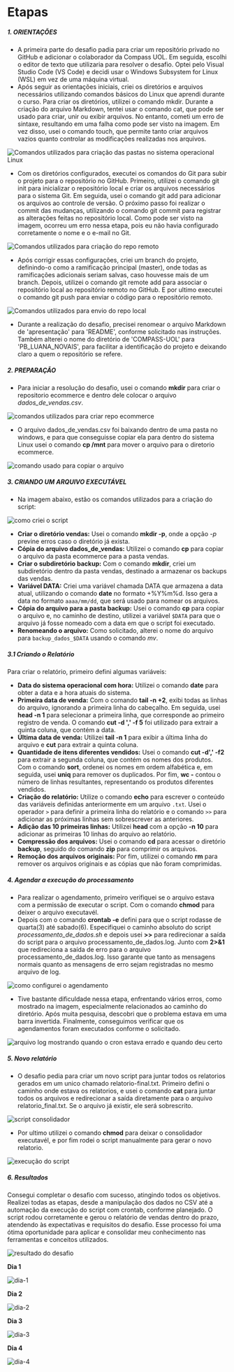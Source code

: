 
# Etapas


##### 1. ORIENTAÇÕES

- A primeira parte do desafio padia para criar um repositório privado no GitHub e adicionar o colaborador da Compass UOL. Em seguida, escolhi o editor de texto que utilizaria para resolver o desafio. Optei pelo Visual Studio Code (VS Code) e decidi usar o Windows Subsystem for Linux (WSL) em vez de uma máquina virtual.
- Após seguir as orientações iniciais, criei os diretórios e arquivos necessários utilizando comandos básicos do Linux que aprendi durante o curso. Para criar os diretórios, utilizei o comando mkdir. Durante a criação do arquivo Markdown, tentei usar o comando cat, que pode ser usado para criar, unir ou exibir arquivos. No entanto, cometi um erro de sintaxe, resultando em uma falha como pode ser visto na imagem. Em vez disso, usei o comando touch, que permite tanto criar arquivos vazios quanto controlar as modificações realizadas nos arquivos.

![Comandos utilizados para criação das pastas no sistema operacional Linux](/Sprint_1/evidencias/3-pastas.png)

- Com os diretórios configurados, executei os comandos do Git para subir o projeto para o repositório no GitHub. Primeiro, utilizei o comando git init para inicializar o repositório local e criar os arquivos necessários para o sistema Git. Em seguida, usei o comando git add para adicionar os arquivos ao controle de versão. O próximo passo foi realizar o commit das mudanças, utilizando o comando git commit para registrar as alterações feitas no repositório local. Como pode ser visto na imagem, ocorreu um erro nessa etapa, pois eu não havia configurado corretamente o nome e o e-mail no Git. 

![Comandos utilizados para criação do repo remoto](/Sprint_1/evidencias/4-commit.png)
 

- Após corrigir essas configurações, criei um branch do projeto, definindo-o como a ramificação principal (master), onde todas as ramificações adicionais seriam salvas, caso houvesse mais de um branch. Depois, utilizei o comando git remote add para associar o repositório local ao repositório remoto no GitHub. E por ultimo executei o comando git push para enviar o código para o repositório remoto.

![Comandos utilizados para envio do repo local](/Sprint_1/evidencias/5-branch.png)
 
- Durante a realização do desafio, precisei renomear o arquivo Markdown de 'apresentação' para 'README', conforme solicitado nas instruções. Também alterei o nome do diretório de 'COMPASS-UOL' para 'PB_LUANA_NOVAIS', para facilitar a identificação do projeto e deixando claro a quem o repositório se refere.


##### 2. PREPARAÇÃO

- Para iniciar a resolução do desafio, usei o comando **mkdir** para criar o repositorio ecommerce e dentro dele colocar o arquivo *dados_de_vendas.csv*. 

![comandos utilizados para criar repo ecommerce](/Sprint_1/evidencias/6-ecommerce.png)

- O arquivo dados_de_vendas.csv foi baixando dentro de uma pasta no windows, e para que conseguisse copiar ela para dentro do sistema Linux usei o comando **cp /mnt** para mover o arquivo para o diretorio ecommerce. 

![comando usado para copiar o arquivo](/Sprint_1/evidencias/7-copia-dados.png)

##### 3. CRIANDO UM ARQUIVO EXECUTÁVEL
- Na imagem abaixo, estão os comandos utilizados para a criação do script:

![como criei o script](/Sprint_1/evidencias/8-script.png)

- **Criar o diretório vendas:** Usei o comando **mkdir -p**, onde a opção *-p* previne erros caso o diretório já exista.
- **Cópia do arquivo dados_de_vendas:** Utilizei o comando **cp** para copiar o arquivo da pasta ecommerce para a pasta vendas.
- **Criar o subdiretório backup:** Com o comando **mkdir**, criei um subdiretório dentro da pasta vendas, destinado a armazenar os backups das vendas.
- **Variável DATA:** Criei uma variável chamada DATA que armazena a data atual, utilizando o comando **date** no formato +%Y%m%d. Isso gera a data no formato `aaaa/mm/dd`, que será usado para nomear os arquivos.
- **Cópia do arquivo para a pasta backup:** Usei o comando **cp** para copiar o arquivo e, no caminho de destino, utilizei a variável `$DATA` para que o arquivo já fosse nomeado com a data em que o script foi executado.
- **Renomeando o arquivo:** Como solicitado, alterei o nome do arquivo para `backup_dados_$DATA` usando o comando *mv*.

##### 3.1 Criando o Relatório


Para criar o relatório, primeiro defini algumas variáveis:

- **Data do sistema operacional com hora:** Utilizei o comando **date** para obter a data e a hora atuais do sistema.
- **Primeira data de venda:** Com o comando **tail -n +2**, exibi todas as linhas do arquivo, ignorando a primeira linha do cabeçalho. Em seguida, usei **head -n 1** para selecionar a primeira linha, que corresponde ao primeiro registro de venda. O comando **cut -d ',' -f 5** foi utilizado para extrair a quinta coluna, que contém a data.
- **Última data de venda:** Utilizei **tail -n 1** para exibir a última linha do arquivo e **cut** para extrair a quinta coluna.
- **Quantidade de itens diferentes vendidos:** Usei o comando **cut -d',' -f2** para extrair a segunda coluna, que contém os nomes dos produtos. Com o comando **sort**, ordenei os nomes em ordem alfabética e, em seguida, usei **uniq** para remover os duplicados. Por fim, **wc -** contou o número de linhas resultantes, representando os produtos diferentes vendidos.
- **Criação do relatório:** Utilize o comando **echo** para escrever o conteúdo das variáveis definidas anteriormente em um arquivo `.txt`. Usei o operador `>` para definir a primeira linha do relatório e o comando `>>` para adicionar as próximas linhas sem sobrescrever as anteriores.
- **Adição das 10 primeiras linhas:** Utilizei **head** com a opção **-n 10** para adicionar as primeiras 10 linhas do arquivo ao relatório.
- **Compressão dos arquivos:** Usei o comando **cd** para acessar o diretório **backup**, seguido do comando **zip** para comprimir os arquivos.
- **Remoção dos arquivos originais:** Por fim, utilizei o comando **rm** para remover os arquivos originais e as cópias que não foram comprimidas.
    
##### 4. Agendar a execução do processamento
- Para realizar o agendamento, primeiro verifiquei se o arquivo estava com a permissão de executar o script. Com o comando **chmod**  para deixer o arquivo executavél. 
- Depois com o comando **crontab -e** defini para que o script rodasse de quarta(3) até sabado(6). Especifiquei o caminho absoluto do script *processamento_de_dados.sh* e depois usei **>>** para redirecionar a saída do script para o arquivo processamento_de_dados.log. Junto com **2>&1** que redireciona a saída de erro para o arquivo processamento_de_dados.log. Isso garante que tanto as mensagens normais quanto as mensagens de erro sejam registradas no mesmo arquivo de log.

![como configurei o agendamento](/Sprint_1/evidencias/9-cron.png)

- Tive bastante dificuldade nessa etapa, enfrentando vários erros, como mostrado na imagem, especialmente relacionados ao caminho do diretório. Após muita pesquisa, descobri que o problema estava em uma barra invertida. Finalmente, conseguimos verificar que os agendamentos foram executados conforme o solicitado.

![arquivo log mostrando quando o cron estava errado e quando deu certo](/Sprint_1/evidencias/10-log.png)

##### 5. Novo relatório

- O desafio pedia para criar um novo script para juntar todos os relatorios gerados em um unico chamado relatorio-final.txt. Primeiro defini o caminho onde estava os relatorios, e usei o comando **cat** para juntar todos os arquivos e redirecionar a saída diretamente para o arquivo relatorio_final.txt. Se o arquivo já existir, ele será sobrescrito.

![script consolidador](/Sprint_1/evidencias/consolidador.png)

- Por ultimo utilizei o comando **chmod** para deixar o consolidador executavél, e por fim rodei o script manualmente para gerar o novo relatorio. 

![execução do script](/Sprint_1/evidencias/11-relatorio-final.png)

##### 6. Resultados
Consegui completar o desafio com sucesso, atingindo todos os objetivos. Realizei todas as etapas, desde a manipulação dos dados no CSV até a automação da execução do script com crontab, conforme planejado. O script rodou corretamente e gerou o relatório de vendas dentro do prazo, atendendo às expectativas e requisitos do desafio. Esse processo foi uma ótima oportunidade para aplicar e consolidar meu conhecimento nas ferramentas e conceitos utilizados.

![resultado do desafio](/Sprint_1/evidencias/resultado.png)

**Dia 1**

![dia-1](/Sprint_1/evidencias/dia-1.png)

**Dia 2**

![dia-2](/Sprint_1/evidencias/dia-2.png)

**Dia 3**

![dia-3](/Sprint_1/evidencias/dia-3.png)

**Dia 4**

![dia-4](/Sprint_1/evidencias/dia-4.png)

